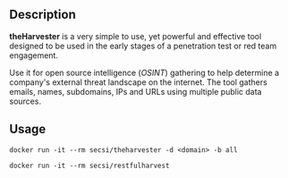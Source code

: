 ## Description

**theHarvester** is a very simple to use, yet powerful and effective tool designed to be used in the early stages of a penetration test or red team engagement. 

Use it for open source intelligence (*OSINT*) gathering to help determine a company's external threat landscape on the internet. The tool gathers emails, names, subdomains, IPs and URLs using multiple public data sources.

## Usage
```
docker run -it --rm secsi/theharvester -d <domain> -b all

docker run -it --rm secsi/restfulharvest
```